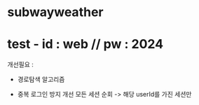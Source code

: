 # subwayweather
# test - id : web // pw : 2024

개선필요 :

- 경로탐색 알고리즘

- 중복 로그인 방지 개선 모든 세션 순회 -> 해당 userId를 가진 세션만
